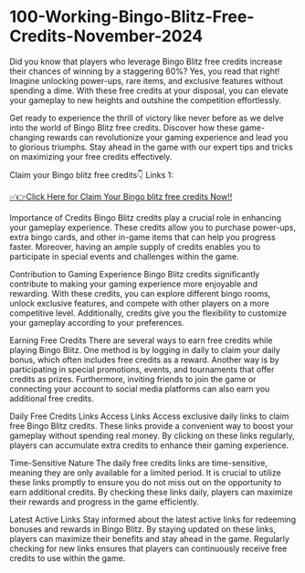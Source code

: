 # 100-Working-Bingo-Blitz-Free-Credits-November-2024
Did you know that players who leverage Bingo Blitz free credits increase their chances of winning by a staggering 60%? Yes, you read that right! Imagine unlocking power-ups, rare items, and exclusive features without spending a dime. With these free credits at your disposal, you can elevate your gameplay to new heights and outshine the competition effortlessly.
 
Get ready to experience the thrill of victory like never before as we delve into the world of Bingo Blitz free credits. Discover how these game-changing rewards can revolutionize your gaming experience and lead you to glorious triumphs. Stay ahead in the game with our expert tips and tricks on maximizing your free credits effectively.
 
Claim your Bingo blitz free credits👇
Links 1:
 
[✅👉Click Here for Claim Your Bingo blitz free credits Now!!
](https://appbitly.com/bingo-new) 
 
 
Importance of Credits
Bingo Blitz credits play a crucial role in enhancing your gameplay experience. These credits allow you to purchase power-ups, extra bingo cards, and other in-game items that can help you progress faster. Moreover, having an ample supply of credits enables you to participate in special events and challenges within the game.
 
Contribution to Gaming Experience
Bingo Blitz credits significantly contribute to making your gaming experience more enjoyable and rewarding. With these credits, you can explore different bingo rooms, unlock exclusive features, and compete with other players on a more competitive level. Additionally, credits give you the flexibility to customize your gameplay according to your preferences.
 
Earning Free Credits
There are several ways to earn free credits while playing Bingo Blitz. One method is by logging in daily to claim your daily bonus, which often includes free credits as a reward. Another way is by participating in special promotions, events, and tournaments that offer credits as prizes. Furthermore, inviting friends to join the game or connecting your account to social media platforms can also earn you additional free credits.
 
Daily Free Credits Links
Access Links
Access exclusive daily links to claim free Bingo Blitz credits. These links provide a convenient way to boost your gameplay without spending real money. By clicking on these links regularly, players can accumulate extra credits to enhance their gaming experience.
 
Time-Sensitive Nature
The daily free credits links are time-sensitive, meaning they are only available for a limited period. It is crucial to utilize these links promptly to ensure you do not miss out on the opportunity to earn additional credits. By checking these links daily, players can maximize their rewards and progress in the game efficiently.
 
Latest Active Links
Stay informed about the latest active links for redeeming bonuses and rewards in Bingo Blitz. By staying updated on these links, players can maximize their benefits and stay ahead in the game. Regularly checking for new links ensures that players can continuously receive free credits to use within the game.
